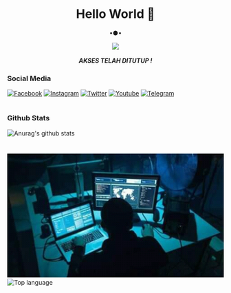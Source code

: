 <h1 align="center"> Hello World 👋 </h1>
<p align="center">
•●•
</p>

<p align="center">
<img src="https://giffiles.alphacoders.com/120/120212.gif">
</p>
<p align="center">
<i> <b> AKSES TELAH DITUTUP ! </b> </i>
</p

#
### Social Media
[![Facebook](https://img.shields.io/badge/Facebook-Follow-blue?style=for-the-badge&logo=facebook)](https://www.facebook.com/105805581664563)
[![Instagram](https://img.shields.io/badge/Instagram-Follow-violet?style=for-the-badge&logo=instagram)](https://Instagram.com/ramdhan.ramadhian99)
[![Twitter](https://img.shields.io/badge/Twitter-Follow-blue?style=for-the-badge&logo=twitter)](https://twitter.com/RmdaniOfficial)
[![Youtube](https://img.shields.io/badge/Youtube-Subscribe-red?style=for-the-badge&logo=youtube)](https://m.youtube.com/c/TutorialityStudio)
[![Telegram](https://img.shields.io/badge/telegram-Contact-cyan?style=for-the-badge&logo=telegram)](https://api.telegram.com/send/?phone=%2B6285220455740&text&app_absent=0/send/?chat=%Haloo)
#
### Github Stats
![Anurag's github stats](https://github-readme-stats.vercel.app/api?username=Ramdhan7&show_icons=true&theme=radical)<br>
#
<img src="https://github.com/Ramdhan7/Ramdhan7/blob/main/FB_IMG_16045381662777177.jpg" width="640" title="Menu" alt="Menu">

  <img src="https://github-readme-stats.vercel.app/api/top-langs/?username=Ramdhan7&layout=compact" alt="Top language">
